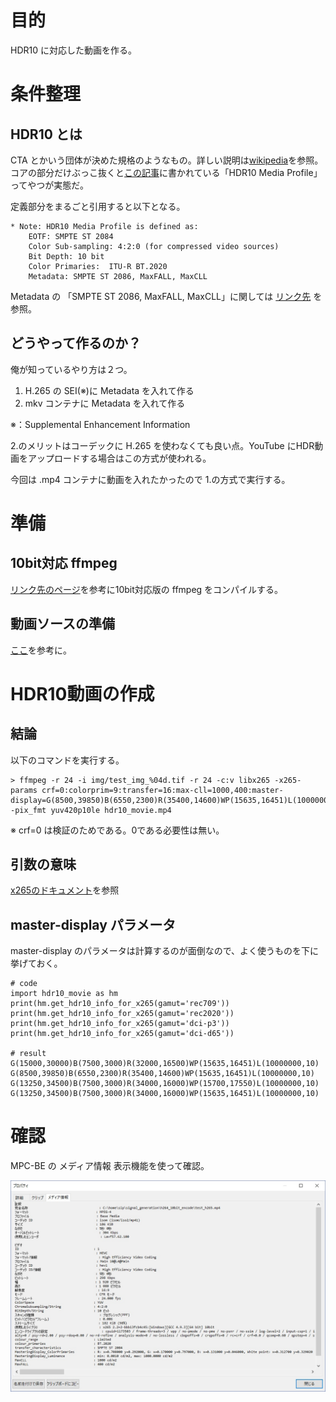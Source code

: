 # 目的
HDR10 に対応した動画を作る。

# 条件整理

## HDR10 とは

CTA とかいう団体が決めた規格のようなもの。詳しい説明は[wikipedia](https://en.wikipedia.org/wiki/High-dynamic-range_video#HDR10)を参照。コアの部分だけぶっこ抜くと[この記事](https://www.cta.tech/News/Press-Releases/2015/August/CEA-Defines-%E2%80%98HDR-Compatible%E2%80%99-Displays.aspx)に書かれている「HDR10 Media Profile」ってやつが実態だ。

定義部分をまるごと引用すると以下となる。

```
* Note: HDR10 Media Profile is defined as:
    EOTF: SMPTE ST 2084
    Color Sub-sampling: 4:2:0 (for compressed video sources)
    Bit Depth: 10 bit
    Color Primaries:  ITU-R BT.2020
    Metadata: SMPTE ST 2086, MaxFALL, MaxCLL 
```

Metadata の 「SMPTE ST 2086, MaxFALL, MaxCLL」に関しては [リンク先](https://www.linkedin.com/pulse/hdr-10-metadata-smpte-st2086-maxfall-maxcll-carlos-carmona) を参照。

## どうやって作るのか？
俺が知っているやり方は２つ。

1. H.265 の SEI(※)に Metadata を入れて作る
2. mkv コンテナに Metadata を入れて作る

※：Supplemental Enhancement Information

2.のメリットはコーデックに H.265 を使わなくても良い点。YouTube にHDR動画をアップロードする場合はこの方式が使われる。

今回は .mp4 コンテナに動画を入れたかったので 1.の方式で実行する。

# 準備

## 10bit対応 ffmpeg
[リンク先のページ](https://github.com/toru-ver4/sip/tree/develop/signal_generation/ffmpeg_tiff#annex-a-10bit-hevc-encode)を参考に10bit対応版の ffmpeg をコンパイルする。

## 動画ソースの準備
[ここ](https://github.com/toru-ver4/sip/tree/feature/OpenColorIO/signal_generation/h264_10bit_encode)を参考に。

# HDR10動画の作成

## 結論
以下のコマンドを実行する。

```
> ffmpeg -r 24 -i img/test_img_%04d.tif -r 24 -c:v libx265 -x265-params crf=0:colorprim=9:transfer=16:max-cll=1000,400:master-display=G(8500,39850)B(6550,2300)R(35400,14600)WP(15635,16451)L(10000000,10) -pix_fmt yuv420p10le hdr10_movie.mp4
```

※ crf=0 は検証のためである。0である必要性は無い。

## 引数の意味
[x265のドキュメント](https://x265.readthedocs.io/en/default/cli.html#cmdoption-colorprim)を参照

## master-display パラメータ
master-display のパラメータは計算するのが面倒なので、よく使うものを下に挙げておく。

```
# code
import hdr10_movie as hm
print(hm.get_hdr10_info_for_x265(gamut='rec709'))
print(hm.get_hdr10_info_for_x265(gamut='rec2020'))
print(hm.get_hdr10_info_for_x265(gamut='dci-p3'))
print(hm.get_hdr10_info_for_x265(gamut='dci-d65'))

# result
G(15000,30000)B(7500,3000)R(32000,16500)WP(15635,16451)L(10000000,10)
G(8500,39850)B(6550,2300)R(35400,14600)WP(15635,16451)L(10000000,10)
G(13250,34500)B(7500,3000)R(34000,16000)WP(15700,17550)L(10000000,10)
G(13250,34500)B(7500,3000)R(34000,16000)WP(15635,16451)L(10000000,10)
```

# 確認
MPC-BE の メディア情報 表示機能を使って確認。

![verfy](verify.jpg)